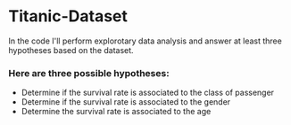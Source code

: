 # Titanic-Dataset
In the code I'll perform explorotary data analysis and answer at least three hypotheses based on the dataset.

### Here are three possible hypotheses:

- Determine if the survival rate is associated to the class of passenger
- Determine if the survival rate is associated to the gender
- Determine the survival rate is associated to the age




